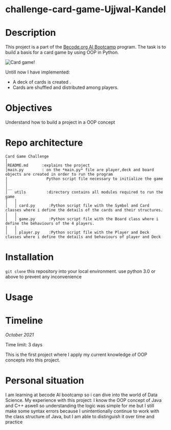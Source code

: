 # challenge-card-game-Ujjwal-Kandel

# Description
This project is a part of the [Becode.org AI Bootcamp](https://becode.org/learn/ai-bootcamp/) program. The task is to build a basis for a card game by using OOP in Python. 

![Card game!](https://media3.giphy.com/media/3ov9jUCYetT3GVwcy4/giphy.gif?cid=790b76112ad3044d88c08ee582101f57ec0c4d3f9b551a39&rid=giphy.gif&ct=g)

Untill now I have implemented:
- A deck of cards is created .
- Cards are shuffled and distributed among  players.



# Objectives
Understand how to build a project in a OOP concept

# Repo architecture
```
Card Game Challenge
│
│README.md      :explains the project
│main.py        : on the *main.py* file are player,deck and board objects are created in order to run the program
|                 Python script file necessary to initialize the game
│   
│__   
│   utils         :directory contains all modules required to run the game
│   │
│   │ card.py      :Python script file with the Symbol and Card classes where i define the details of the cards and their structures.
│   │
│   │ game.py      :Python script file with the Board class where i define the behaviours of the 4 players.
│   │
│   │ player.py    :Python script file with the Player and Deck classes where i define the details and behaviours of player and Deck

```

# Installation
`git clone` this repository into your local environment.
use python 3.0 or above to prevent any inconvenience

# Usage


# Timeline
*October 2021*

Time limit: 3 days

This is the first project where I apply my current knowledge of OOP concepts into this project.

# Personal situation

I am learning at becode AI bootcamp so i can dive into the world of Data Science.
My experience with this project: I know the OOP concept of Java and C++ aswell so understanding the logic was simple for me but I still make some syntax errors because I unintentionally continue to work with the class structure of Java, but I am able to distinguish it over time and practice
